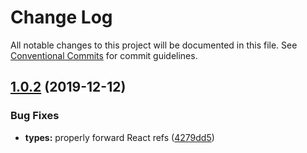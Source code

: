 # Change Log

All notable changes to this project will be documented in this file.
See [Conventional Commits](https://conventionalcommits.org) for commit guidelines.

## [1.0.2](https://github.com/beatgig/synth/compare/@beatgig/synth-styled-components@1.0.1...@beatgig/synth-styled-components@1.0.2) (2019-12-12)


### Bug Fixes

* **types:** properly forward React refs ([4279dd5](https://github.com/beatgig/synth/commit/4279dd5))
